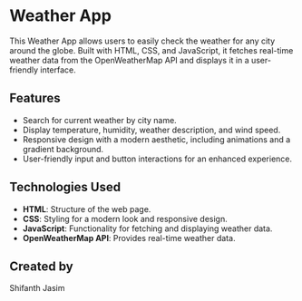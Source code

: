 # Weather App

This Weather App allows users to easily check the weather for any city around the globe. Built with HTML, CSS, and JavaScript, it fetches real-time weather data from the OpenWeatherMap API and displays it in a user-friendly interface.

## Features
- Search for current weather by city name.
- Display temperature, humidity, weather description, and wind speed.
- Responsive design with a modern aesthetic, including animations and a gradient background.
- User-friendly input and button interactions for an enhanced experience.

## Technologies Used
- **HTML**: Structure of the web page.
- **CSS**: Styling for a modern look and responsive design.
- **JavaScript**: Functionality for fetching and displaying weather data.
- **OpenWeatherMap API**: Provides real-time weather data.

## Created by
Shifanth Jasim
